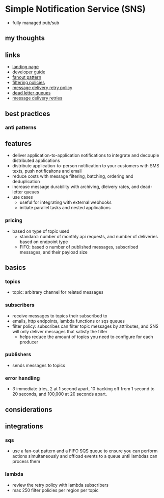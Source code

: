 # Simple Notification Service (SNS)

- fully managed pub/sub

## my thoughts

## links

- [landing page](https://aws.amazon.com/sns/?did=ap_card&trk=ap_card)
- [developer guide](https://docs.aws.amazon.com/sns/latest/dg/welcome.html)
- [fanout pattern](https://aws.amazon.com/blogs/compute/messaging-fanout-pattern-for-serverless-architectures-using-amazon-sns/)
- [filtering policies](https://docs.aws.amazon.com/sns/latest/dg/sns-subscription-filter-policies.html)
- [message delivery retry policy](https://docs.aws.amazon.com/sns/latest/dg/sns-message-delivery-retries.html)
- [dead letter queues](https://docs.aws.amazon.com/sns/latest/dg/sns-dead-letter-queues.html)
- [message delivery retries](https://docs.aws.amazon.com/sns/latest/dg/sns-message-delivery-retries.html)

## best practices

### anti patterns

## features

- deliver application-to-application notifications to integrate and decouple distributed applications
- distribute application-to-person notification to your customers with SMS texts, push notificaitons and email
- reduce costs with message filtering, batching, ordering and deduplication
- increase message durability with archiving, dleivery rates, and dead-letter queues
- use cases
  - useful for integrating with external webhooks
  - initiate parallel tasks and nested applications

### pricing

- based on type of topic used
  - standard: number of monthly api requests, and number of deliveries based on endpoint type
  - FIFO: based o number of published messages, subscribed messages, and their payload size

## basics

### topics

- topic: arbitrary channel for related messages

### subscribers

- receive messages to topics their subscribed to
- emails, http endpoints, lambda functions or sqs queues
- filter policy: subscribes can filter topic messages by attributes, and SNS will only deliver messages that satisfy the filter
  - helps reduce the amount of topics you need to configure for each producer

### publishers

- sends messages to topics

### error handling

- 3 immediate tries, 2 at 1 second apart, 10 backing off from 1 second to 20 seconds, and 100,000 at 20 seconds apart.

## considerations

## integrations

### sqs

- use a fan-out pattern and a FIFO SQS queue to ensure you can perform actions simultaneously and offload events to a queue until lambdas can process them

### lambda

- review the retry policy with lambda subscribers
- max 250 filter policies per region per topic
